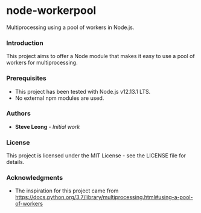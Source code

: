 # node-workerpool
Multiprocessing using a pool of workers in Node.js.

### Introduction
This project aims to offer a Node module that makes it easy to use a pool of workers for multiprocessing.

### Prerequisites
- This project has been tested with Node.js v12.13.1 LTS.
- No external npm modules are used.

### Authors
* **Steve Leong** - *Initial work*

### License
This project is licensed under the MIT License - see the LICENSE file for details.

### Acknowledgments
* The inspiration for this project came from https://docs.python.org/3.7/library/multiprocessing.html#using-a-pool-of-workers
